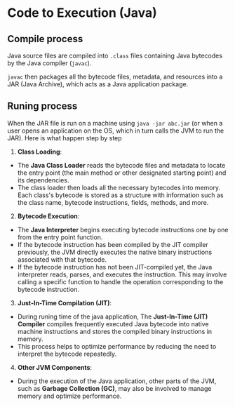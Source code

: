 # Code to Execution (Java)

## Compile process

Java source files are compiled into `.class` files containing Java bytecodes by the Java compiler (`javac`).

`javac` then packages all the bytecode files, metadata, and resources into a JAR (Java Archive), which acts as a Java application package.

## Runing process

When the JAR file is run on a machine using `java -jar abc.jar` (or when a user opens an application on the OS, which in turn calls the JVM to run the JAR). Here is what happen step by step

1. **Class Loading**:
  - The **Java Class Loader** reads the bytecode files and metadata to locate the entry point (the main method or other designated starting point) and its dependencies.
  - The class loader then loads all the necessary bytecodes into memory. Each class's bytecode is stored as a structure with information such as the class name, bytecode instructions, fields, methods, and more.

2. **Bytecode Execution**:
  - The **Java Interpreter** begins executing bytecode instructions one by one from the entry point function.
  - If the bytecode instruction has been compiled by the JIT compiler previously, the JVM directly executes the native binary instructions associated with that bytecode.
  - If the bytecode instruction has not been JIT-compiled yet, the Java interpreter reads, parses, and executes the instruction. This may involve calling a specific function to handle the operation corresponding to the bytecode instruction.

3. **Just-In-Time Compilation (JIT)**:
  - During runing time of the java application, The **Just-In-Time (JIT) Compiler** compiles frequently executed Java bytecode into native machine instructions and stores the compiled binary instructions in memory.
  - This process helps to optimize performance by reducing the need to interpret the bytecode repeatedly.

4. **Other JVM Components**:
  - During the execution of the Java application, other parts of the JVM, such as **Garbage Collection (GC)**, may also be involved to manage memory and optimize performance.
